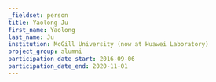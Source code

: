 ```yaml
---
_fieldset: person
title: Yaolong Ju
first_name: Yaolong
last_name: Ju
institution: McGill University (now at Huawei Laboratory)
project_group: alumni
participation_date_start: 2016-09-06
participation_date_end: 2020-11-01
---
```

